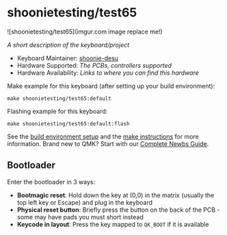 # shoonietesting/test65

![shoonietesting/test65](imgur.com image replace me!)

*A short description of the keyboard/project*

* Keyboard Maintainer: [shoonie-desu](https://github.com/shoonie-desu)
* Hardware Supported: *The PCBs, controllers supported*
* Hardware Availability: *Links to where you can find this hardware*

Make example for this keyboard (after setting up your build environment):

    make shoonietesting/test65:default

Flashing example for this keyboard:

    make shoonietesting/test65:default:flash

See the [build environment setup](https://docs.qmk.fm/#/getting_started_build_tools) and the [make instructions](https://docs.qmk.fm/#/getting_started_make_guide) for more information. Brand new to QMK? Start with our [Complete Newbs Guide](https://docs.qmk.fm/#/newbs).

## Bootloader

Enter the bootloader in 3 ways:

* **Bootmagic reset**: Hold down the key at (0,0) in the matrix (usually the top left key or Escape) and plug in the keyboard
* **Physical reset button**: Briefly press the button on the back of the PCB - some may have pads you must short instead
* **Keycode in layout**: Press the key mapped to `QK_BOOT` if it is available
